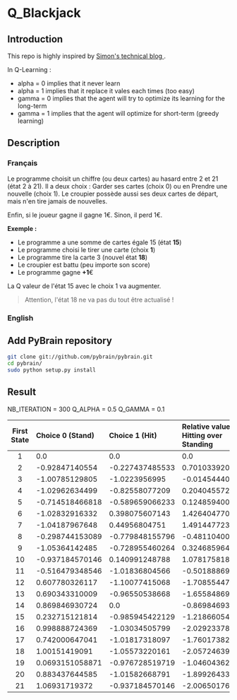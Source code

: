 # Q_Blackjack

## Introduction

This repo is highly inspired by [Simon's technical blog ](http://simontechblog.blogspot.fr/2010/08/pybrain-reinforcement-learning-tutorial.html).

In Q-Learning :
  - alpha = 0 implies that it never learn
  - alpha = 1 implies that it replace it vales each times (too easy)
  - gamma = 0 implies that the agent will try to optimize its learning for the long-term
  - gamma = 1 implies that the agent will optimize for short-term (greedy learning)


## Description

### Français

Le programme choisit un chiffre (ou deux cartes) au hasard entre 2 et 21 (état 2 à 21).
Il a deux choix : Garder ses cartes (choix 0) ou en Prendre une nouvelle (choix 1).
Le croupier possède aussi ses deux cartes de départ, mais n'en tire jamais de nouvelles.

Enfin, si le joueur gagne il gagne 1€. Sinon, il perd 1€.

**Exemple :**

  - Le programme a une somme de cartes égale 15 (état **15**)
  - Le programme choisi le tirer une carte (choix **1**)
  - Le programme tire la carte 3 (nouvel état **18**)
  - Le croupier est battu (peu importe son score)
  - Le programme gagne **+1**€

La Q valeur de l'état 15 avec le choix 1 va augmenter.

> Attention, l'état 18 ne va pas du tout être actualisé ! 


### English

## Add PyBrain repository

```bash
git clone git://github.com/pybrain/pybrain.git
cd pybrain/
sudo python setup.py install
```

## Result

NB_ITERATION = 300
Q_ALPHA = 0.5
Q_GAMMA = 0.1

| First State       | Choice 0 (Stand)           | Choice 1 (Hit)  | Relative value of Hitting over Standing  |
|:-------:|:-------|:-----|:-----|
| 1 | 0.0 | 0.0 | 0.0 |
| 2 | -0.92847140554 | -0.227437485533 | 0.701033920007 |
| 3 | -1.00785129805 | -1.0223956995 | -0.0145444014494 |
| 4 | -1.02962634499 | -0.82558077209 | 0.204045572902 |
| 5 | -0.714518466818 | -0.589659066233 | 0.124859400585 |
| 6 | -1.02832916332 | 0.398075607143 | 1.42640477046 |
| 7 | -1.04187967648 | 0.44956804751 | 1.49144772399 |
| 8 | -0.298744153089 | -0.779848155796 | -0.481104002707 |
| 9 | -1.05364142485 | -0.728955460264 | 0.324685964591 |
| 10 | -0.937184570146 | 0.140991248788 | 1.07817581893 |
| 11 | -0.516479348546 | -1.01836804566 | -0.501888697114 |
| 12 | 0.607780326117 | -1.10077415068 | -1.70855447679 |
| 13 | 0.690343310009 | -0.96550538668 | -1.65584869669 |
| 14 | 0.869846930724 | 0.0 | -0.869846930724 |
| 15 | 0.232715121814 | -0.985945422129 | -1.21866054394 |
| 16 | 0.998888724369 | -1.03034505799 | -2.02923378236 |
| 17 | 0.742000647041 | -1.01817318097 | -1.76017382801 |
| 18 | 1.00151419091 | -1.05573220161 | -2.05724639252 |
| 19 | 0.0693151058871 | -0.976728519719 | -1.04604362561 |
| 20 | 0.883437644585 | -1.01582668791 | -1.8992643325 |
| 21 | 1.06931719372 | -0.937184570146 | -2.00650176387 |


